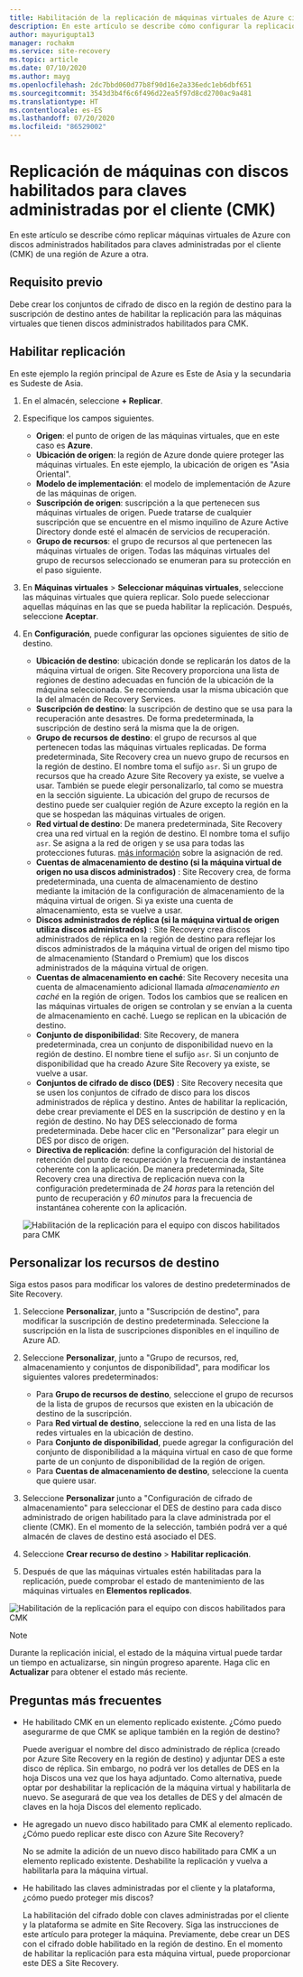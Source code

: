 ```yaml
---
title: Habilitación de la replicación de máquinas virtuales de Azure cifradas en Azure Site Recovery
description: En este artículo se describe cómo configurar la replicación de máquinas virtuales con discos habilitados para claves administradas por el cliente (CMK) de una región de Azure a otra mediante Site Recovery.
author: mayurigupta13
manager: rochakm
ms.service: site-recovery
ms.topic: article
ms.date: 07/10/2020
ms.author: mayg
ms.openlocfilehash: 2dc7bbd060d77b8f90d16e2a336edc1eb6dbf651
ms.sourcegitcommit: 3543d3b4f6c6f496d22ea5f97d8cd2700ac9a481
ms.translationtype: HT
ms.contentlocale: es-ES
ms.lasthandoff: 07/20/2020
ms.locfileid: "86529002"
---
```

# <a name="replicate-machines-with-customer-managed-keys-cmk-enabled-disks"></a>Replicación de máquinas con discos habilitados para claves administradas por el cliente (CMK)

En este artículo se describe cómo replicar máquinas virtuales de Azure con discos administrados habilitados para claves administradas por el cliente (CMK) de una región de Azure a otra.

## <a name="prerequisite"></a>Requisito previo
Debe crear los conjuntos de cifrado de disco en la región de destino para la suscripción de destino antes de habilitar la replicación para las máquinas virtuales que tienen discos administrados habilitados para CMK.

## <a name="enable-replication"></a>Habilitar replicación

En este ejemplo la región principal de Azure es Este de Asia y la secundaria es Sudeste de Asia.

1. En el almacén, seleccione **+ Replicar**.
2. Especifique los campos siguientes.
    - **Origen**: el punto de origen de las máquinas virtuales, que en este caso es **Azure**.
    - **Ubicación de origen**: la región de Azure donde quiere proteger las máquinas virtuales. En este ejemplo, la ubicación de origen es "Asia Oriental".
    - **Modelo de implementación**: el modelo de implementación de Azure de las máquinas de origen.
    - **Suscripción de origen**: suscripción a la que pertenecen sus máquinas virtuales de origen. Puede tratarse de cualquier suscripción que se encuentre en el mismo inquilino de Azure Active Directory donde esté el almacén de servicios de recuperación.
    - **Grupo de recursos**: el grupo de recursos al que pertenecen las máquinas virtuales de origen. Todas las máquinas virtuales del grupo de recursos seleccionado se enumeran para su protección en el paso siguiente.

3. En **Máquinas virtuales** > **Seleccionar máquinas virtuales**, seleccione las máquinas virtuales que quiera replicar. Solo puede seleccionar aquellas máquinas en las que se pueda habilitar la replicación. Después, seleccione **Aceptar**.

4. En **Configuración**, puede configurar las opciones siguientes de sitio de destino.

    - **Ubicación de destino**: ubicación donde se replicarán los datos de la máquina virtual de origen. Site Recovery proporciona una lista de regiones de destino adecuadas en función de la ubicación de la máquina seleccionada. Se recomienda usar la misma ubicación que la del almacén de Recovery Services.
    - **Suscripción de destino**: la suscripción de destino que se usa para la recuperación ante desastres. De forma predeterminada, la suscripción de destino será la misma que la de origen.
    - **Grupo de recursos de destino**: el grupo de recursos al que pertenecen todas las máquinas virtuales replicadas. De forma predeterminada, Site Recovery crea un nuevo grupo de recursos en la región de destino. El nombre toma el sufijo `asr`. Si un grupo de recursos que ha creado Azure Site Recovery ya existe, se vuelve a usar. También se puede elegir personalizarlo, tal como se muestra en la sección siguiente. La ubicación del grupo de recursos de destino puede ser cualquier región de Azure excepto la región en la que se hospedan las máquinas virtuales de origen.
    - **Red virtual de destino**: De manera predeterminada, Site Recovery crea una red virtual en la región de destino. El nombre toma el sufijo `asr`. Se asigna a la red de origen y se usa para todas las protecciones futuras. [más información](./azure-to-azure-network-mapping.md) sobre la asignación de red.
    - **Cuentas de almacenamiento de destino (si la máquina virtual de origen no usa discos administrados)** : Site Recovery crea, de forma predeterminada, una cuenta de almacenamiento de destino mediante la imitación de la configuración de almacenamiento de la máquina virtual de origen. Si ya existe una cuenta de almacenamiento, esta se vuelve a usar.
    - **Discos administrados de réplica (si la máquina virtual de origen utiliza discos administrados)** : Site Recovery crea discos administrados de réplica en la región de destino para reflejar los discos administrados de la máquina virtual de origen del mismo tipo de almacenamiento (Standard o Premium) que los discos administrados de la máquina virtual de origen.
    - **Cuentas de almacenamiento en caché**: Site Recovery necesita una cuenta de almacenamiento adicional llamada *almacenamiento en caché* en la región de origen. Todos los cambios que se realicen en las máquinas virtuales de origen se controlan y se envían a la cuenta de almacenamiento en caché. Luego se replican en la ubicación de destino.
    - **Conjunto de disponibilidad**: Site Recovery, de manera predeterminada, crea un conjunto de disponibilidad nuevo en la región de destino. El nombre tiene el sufijo `asr`. Si un conjunto de disponibilidad que ha creado Azure Site Recovery ya existe, se vuelve a usar.
    - **Conjuntos de cifrado de disco (DES)** : Site Recovery necesita que se usen los conjuntos de cifrado de disco para los discos administrados de réplica y destino. Antes de habilitar la replicación, debe crear previamente el DES en la suscripción de destino y en la región de destino. No hay DES seleccionado de forma predeterminada. Debe hacer clic en "Personalizar" para elegir un DES por disco de origen.
    - **Directiva de replicación**: define la configuración del historial de retención del punto de recuperación y la frecuencia de instantánea coherente con la aplicación. De manera predeterminada, Site Recovery crea una directiva de replicación nueva con la configuración predeterminada de *24 horas* para la retención del punto de recuperación y *60 minutos* para la frecuencia de instantánea coherente con la aplicación.

    ![Habilitación de la replicación para el equipo con discos habilitados para CMK](./media/azure-to-azure-how-to-enable-replication-cmk-disks/cmk-enable-dr.png)

## <a name="customize-target-resources"></a>Personalizar los recursos de destino

Siga estos pasos para modificar los valores de destino predeterminados de Site Recovery.

1. Seleccione **Personalizar**, junto a "Suscripción de destino", para modificar la suscripción de destino predeterminada. Seleccione la suscripción en la lista de suscripciones disponibles en el inquilino de Azure AD.

2. Seleccione **Personalizar**, junto a "Grupo de recursos, red, almacenamiento y conjuntos de disponibilidad", para modificar los siguientes valores predeterminados:
    - Para **Grupo de recursos de destino**, seleccione el grupo de recursos de la lista de grupos de recursos que existen en la ubicación de destino de la suscripción.
    - Para **Red virtual de destino**, seleccione la red en una lista de las redes virtuales en la ubicación de destino.
    - Para **Conjunto de disponibilidad**, puede agregar la configuración del conjunto de disponibilidad a la máquina virtual en caso de que forme parte de un conjunto de disponibilidad de la región de origen.
    - Para **Cuentas de almacenamiento de destino**, seleccione la cuenta que quiere usar.

3. Seleccione **Personalizar** junto a "Configuración de cifrado de almacenamiento" para seleccionar el DES de destino para cada disco administrado de origen habilitado para la clave administrada por el cliente (CMK). En el momento de la selección, también podrá ver a qué almacén de claves de destino está asociado el DES.

4. Seleccione **Crear recurso de destino** > **Habilitar replicación**.
5. Después de que las máquinas virtuales estén habilitadas para la replicación, puede comprobar el estado de mantenimiento de las máquinas virtuales en **Elementos replicados**.

![Habilitación de la replicación para el equipo con discos habilitados para CMK](./media/azure-to-azure-how-to-enable-replication-cmk-disks/cmk-customize-target-disk-properties.png)

>[!NOTE]
>Durante la replicación inicial, el estado de la máquina virtual puede tardar un tiempo en actualizarse, sin ningún progreso aparente. Haga clic en **Actualizar** para obtener el estado más reciente.

## <a name="faqs"></a>Preguntas más frecuentes

* He habilitado CMK en un elemento replicado existente. ¿Cómo puedo asegurarme de que CMK se aplique también en la región de destino?

    Puede averiguar el nombre del disco administrado de réplica (creado por Azure Site Recovery en la región de destino) y adjuntar DES a este disco de réplica. Sin embargo, no podrá ver los detalles de DES en la hoja Discos una vez que los haya adjuntado. Como alternativa, puede optar por deshabilitar la replicación de la máquina virtual y habilitarla de nuevo. Se asegurará de que vea los detalles de DES y del almacén de claves en la hoja Discos del elemento replicado.

* He agregado un nuevo disco habilitado para CMK al elemento replicado. ¿Cómo puedo replicar este disco con Azure Site Recovery?

    No se admite la adición de un nuevo disco habilitado para CMK a un elemento replicado existente. Deshabilite la replicación y vuelva a habilitarla para la máquina virtual.

* He habilitado las claves administradas por el cliente y la plataforma, ¿cómo puedo proteger mis discos?

    La habilitación del cifrado doble con claves administradas por el cliente y la plataforma se admite en Site Recovery. Siga las instrucciones de este artículo para proteger la máquina. Previamente, debe crear un DES con el cifrado doble habilitado en la región de destino. En el momento de habilitar la replicación para esta máquina virtual, puede proporcionar este DES a Site Recovery.

